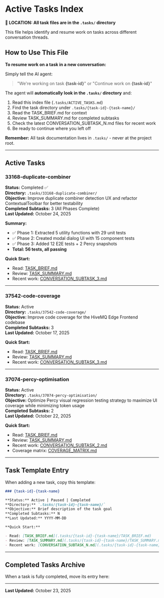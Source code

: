 # Active Tasks Index

**📍 LOCATION: All task files are in the `.tasks/` directory**

This file helps identify and resume work on tasks across different conversation threads.

## How to Use This File

**To resume work on a task in a new conversation:**

Simply tell the AI agent:

> "We're working on task **{task-id}**" or "Continue work on **{task-id}**"

The agent will **automatically look in the `.tasks/` directory** and:

1. Read this index file (`.tasks/ACTIVE_TASKS.md`)
2. Find the task directory under `.tasks/{task-id}-{task-name}/`
3. Read the TASK_BRIEF.md for context
4. Review TASK_SUMMARY.md for completed subtasks
5. Check the latest CONVERSATION_SUBTASK_N.md files for recent work
6. Be ready to continue where you left off

**Remember:** All task documentation lives in `.tasks/` - never at the project root.

---

## Active Tasks

### 33168-duplicate-combiner

**Status:** Completed ✅  
**Directory:** `.tasks/33168-duplicate-combiner/`  
**Objective:** Improve duplicate combiner detection UX and refactor ContextualToolbar for better testability  
**Completed Subtasks:** 3 (All Phases Complete)  
**Last Updated:** October 24, 2025

**Summary:**
- ✅ Phase 1: Extracted 5 utility functions with 29 unit tests
- ✅ Phase 2: Created modal dialog UI with 15 component tests
- ✅ Phase 3: Added 12 E2E tests + 2 Percy snapshots
- **Total: 56 tests, all passing**

**Quick Start:**

- Read: [TASK_BRIEF.md](.tasks/33168-duplicate-combiner/TASK_BRIEF.md)
- Review: [TASK_SUMMARY.md](.tasks/33168-duplicate-combiner/TASK_SUMMARY.md)
- Recent work: [CONVERSATION_SUBTASK_3.md](.tasks/33168-duplicate-combiner/CONVERSATION_SUBTASK_3.md)

---

### 37542-code-coverage

**Status:** Active  
**Directory:** `.tasks/37542-code-coverage/`  
**Objective:** Improve code coverage for the HiveMQ Edge Frontend codebase  
**Completed Subtasks:** 3  
**Last Updated:** October 17, 2025

**Quick Start:**

- Read: [TASK_BRIEF.md](.tasks/37542-code-coverage/TASK_BRIEF.md)
- Review: [TASK_SUMMARY.md](.tasks/37542-code-coverage/TASK_SUMMARY.md)
- Recent work: [CONVERSATION_SUBTASK_3.md](.tasks/37542-code-coverage/CONVERSATION_SUBTASK_3.md)

---

### 37074-percy-optimisation

**Status:** Active  
**Directory:** `.tasks/37074-percy-optimisation/`  
**Objective:** Optimize Percy visual regression testing strategy to maximize UI coverage while minimizing token usage  
**Completed Subtasks:** 2  
**Last Updated:** October 22, 2025

**Quick Start:**

- Read: [TASK_BRIEF.md](.tasks/37074-percy-optimisation/TASK_BRIEF.md)
- Review: [TASK_SUMMARY.md](.tasks/37074-percy-optimisation/TASK_SUMMARY.md)
- Recent work: [CONVERSATION_SUBTASK_2.md](.tasks/37074-percy-optimisation/CONVERSATION_SUBTASK_2.md)
- Coverage matrix: [COVERAGE_MATRIX.md](.tasks/37074-percy-optimisation/COVERAGE_MATRIX.md)

---

## Task Template Entry

When adding a new task, copy this template:

```markdown
### {task-id}-{task-name}

**Status:** Active | Paused | Completed
**Directory:** `.tasks/{task-id}-{task-name}/`
**Objective:** Brief description of the task goal
**Completed Subtasks:** N
**Last Updated:** YYYY-MM-DD

**Quick Start:**

- Read: [TASK_BRIEF.md](.tasks/{task-id}-{task-name}/TASK_BRIEF.md)
- Review: [TASK_SUMMARY.md](.tasks/{task-id}-{task-name}/TASK_SUMMARY.md)
- Recent work: [CONVERSATION_SUBTASK_N.md](.tasks/{task-id}-{task-name}/CONVERSATION_SUBTASK_N.md)
```

---

## Completed Tasks Archive

When a task is fully completed, move its entry here:

<!-- No completed tasks yet -->

---

**Last Updated:** October 23, 2025
